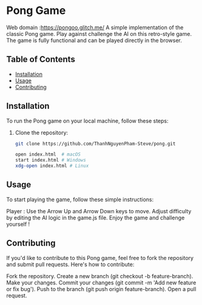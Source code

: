 # Pong Game
Web domain :https://pongoo.glitch.me/
A simple implementation of the classic Pong game. Play against challenge the AI on this retro-style game. The game is fully functional and can be played directly in the browser.

## Table of Contents
- [Installation](#installation)
- [Usage](#usage)
- [Contributing](#contributing)

## Installation

To run the Pong game on your local machine, follow these steps:

1. Clone the repository:
   ```bash
   git clone https://github.com/ThanhNguyenPham-Steve/pong.git

   open index.html  # macOS
   start index.html # Windows
   xdg-open index.html # Linux

## Usage
To start playing the game, follow these simple instructions:

Player : Use the Arrow Up and Arrow Down keys to move.
Adjust difficulty by editing the AI logic in the game.js file.
Enjoy the game and challenge yourself !


## Contributing
If you'd like to contribute to this Pong game, feel free to fork the repository and submit pull requests. Here's how to contribute:

Fork the repository.
Create a new branch (git checkout -b feature-branch).
Make your changes.
Commit your changes (git commit -m 'Add new feature or fix bug').
Push to the branch (git push origin feature-branch).
Open a pull request.


